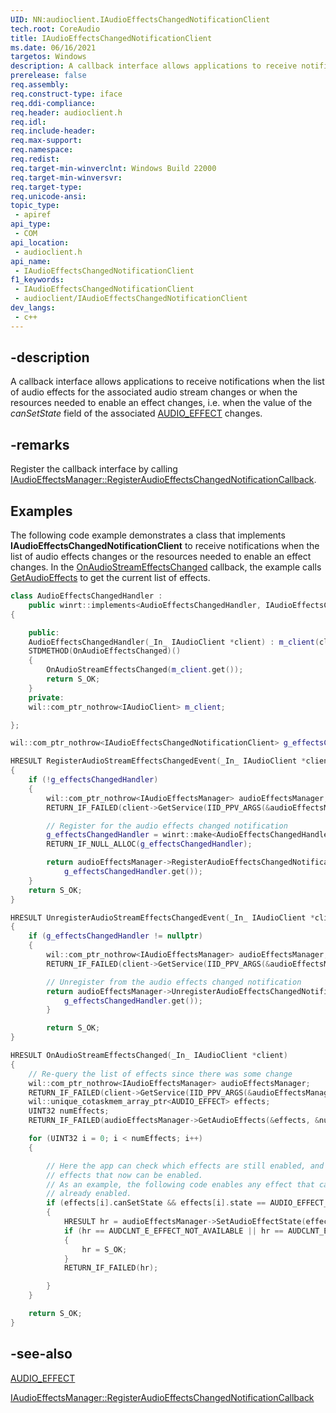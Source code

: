 ```yaml
---
UID: NN:audioclient.IAudioEffectsChangedNotificationClient
tech.root: CoreAudio
title: IAudioEffectsChangedNotificationClient
ms.date: 06/16/2021
targetos: Windows
description: A callback interface allows applications to receive notifications when the list of audio effects changes or the resources needed to enable an effect changes.
prerelease: false
req.assembly: 
req.construct-type: iface
req.ddi-compliance: 
req.header: audioclient.h
req.idl: 
req.include-header: 
req.max-support: 
req.namespace: 
req.redist: 
req.target-min-winverclnt: Windows Build 22000
req.target-min-winversvr: 
req.target-type: 
req.unicode-ansi: 
topic_type:
 - apiref
api_type:
 - COM
api_location:
 - audioclient.h
api_name:
 - IAudioEffectsChangedNotificationClient
f1_keywords:
 - IAudioEffectsChangedNotificationClient
 - audioclient/IAudioEffectsChangedNotificationClient
dev_langs:
 - c++
---
```


## -description

A callback interface allows applications to receive notifications when the list of audio effects for the associated audio stream changes or when the resources needed to enable an effect changes, i.e. when the value of the *canSetState* field of the associated [AUDIO_EFFECT](ns-audioclient-audio_effect.md) changes.

## -remarks

Register the callback interface by calling [IAudioEffectsManager::RegisterAudioEffectsChangedNotificationCallback](nf-audioclient-iaudioeffectsmanager-registeraudioeffectschangednotificationcallback.md).

## Examples

The following code example demonstrates a class that implements **IAudioEffectsChangedNotificationClient** to receive notifications when the list of audio effects changes or the resources needed to enable an effect changes. In the [OnAudioStreamEffectsChanged](nf-audioclient-iaudioeffectschangednotificationclient-onaudioeffectschanged.md) callback, the example calls [GetAudioEffects](nf-audioclient-iaudioeffectsmanager-getaudioeffects.md) to get the current list of effects.

```cpp
class AudioEffectsChangedHandler :
    public winrt::implements<AudioEffectsChangedHandler, IAudioEffectsChangedNotificationClient>
{

    public:
    AudioEffectsChangedHandler(_In_ IAudioClient *client) : m_client(client){}
    STDMETHOD(OnAudioEffectsChanged)()
    {
        OnAudioStreamEffectsChanged(m_client.get());
        return S_OK;
    }
    private:
    wil::com_ptr_nothrow<IAudioClient> m_client;

};

wil::com_ptr_nothrow<IAudioEffectsChangedNotificationClient> g_effectsChangedHandler;

HRESULT RegisterAudioStreamEffectsChangedEvent(_In_ IAudioClient *client)
{
    if (!g_effectsChangedHandler)
    {
        wil::com_ptr_nothrow<IAudioEffectsManager> audioEffectsManager;
        RETURN_IF_FAILED(client->GetService(IID_PPV_ARGS(&audioEffectsManager)));

        // Register for the audio effects changed notification
        g_effectsChangedHandler = winrt::make<AudioEffectsChangedHandler>(client).get();
        RETURN_IF_NULL_ALLOC(g_effectsChangedHandler);

        return audioEffectsManager->RegisterAudioEffectsChangedNotificationCallback(
            g_effectsChangedHandler.get());
    }
    return S_OK;
}

HRESULT UnregisterAudioStreamEffectsChangedEvent(_In_ IAudioClient *client)
{
    if (g_effectsChangedHandler != nullptr)
    {
        wil::com_ptr_nothrow<IAudioEffectsManager> audioEffectsManager;
        RETURN_IF_FAILED(client->GetService(IID_PPV_ARGS(&audioEffectsManager)));

        // Unregister from the audio effects changed notification 
        return audioEffectsManager->UnregisterAudioEffectsChangedNotificationCallback(
            g_effectsChangedHandler.get());
        }

        return S_OK;
}

HRESULT OnAudioStreamEffectsChanged(_In_ IAudioClient *client)
{
    // Re-query the list of effects since there was some change
    wil::com_ptr_nothrow<IAudioEffectsManager> audioEffectsManager;
    RETURN_IF_FAILED(client->GetService(IID_PPV_ARGS(&audioEffectsManager)));
    wil::unique_cotaskmem_array_ptr<AUDIO_EFFECT> effects;
    UINT32 numEffects;
    RETURN_IF_FAILED(audioEffectsManager->GetAudioEffects(&effects, &numEffects));

    for (UINT32 i = 0; i < numEffects; i++)
    {

        // Here the app can check which effects are still enabled, and check if there are new
        // effects that now can be enabled.
        // As an example, the following code enables any effect that can be enabled, if it is not
        // already enabled.
        if (effects[i].canSetState && effects[i].state == AUDIO_EFFECT_STATE_OFF)
        {
            HRESULT hr = audioEffectsManager->SetAudioEffectState(effects[i].id, AUDIO_EFFECT_STATE_ON));
            if (hr == AUDCLNT_E_EFFECT_NOT_AVAILABLE || hr == AUDCLNT_E_EFFECT_STATE_READ_ONLY)
            {
                hr = S_OK;
            }
            RETURN_IF_FAILED(hr);

        }
    }

    return S_OK;
}
```

## -see-also

[AUDIO_EFFECT](ns-audioclient-audio_effect.md)

[IAudioEffectsManager::RegisterAudioEffectsChangedNotificationCallback](nf-audioclient-iaudioeffectsmanager-registeraudioeffectschangednotificationcallback.md)


